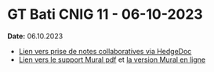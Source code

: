# GT Bati CNIG 11 - 06-10-2023

**Date:** 06.10.2023

- [Lien vers prise de notes collaboratives via HedgeDoc](https://demo.hedgedoc.org/IkheteFLTFmiDeltANRitQ?view)
- [Lien vers le support Mural pdf](CR-GT-11-support-Mural.pdf) et [la version Mural en ligne](https://app.mural.co/t/batid0128/m/batid0128/1694501566798/81ce9afcdb7151d90115217b997ae875e46b0f84?fromVisitorModal=true&sender=0d87ee79-45a2-4aa4-a5c0-e749196dbff4 )


